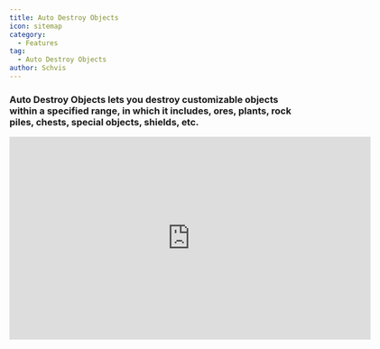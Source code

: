 ```yaml
---
title: Auto Destroy Objects
icon: sitemap
category:
  - Features
tag:
  - Auto Destroy Objects
author: Schvis
---
```


### Auto Destroy Objects lets you destroy customizable objects within a specified range, in which it includes, ores, plants, rock piles, chests, special objects, shields, etc.

<iframe width="640" height="360" src="https://www.youtube.com/embed/3ML6s3SR8nE?list=PL5eI1Tb64p56g27qfYk7VuFTz4FK6YrKa" title="Korepi - Auto Destroy" frameborder="0" allow="accelerometer; autoplay; clipboard-write; encrypted-media; gyroscope; picture-in-picture; web-share" allowfullscreen></iframe>



